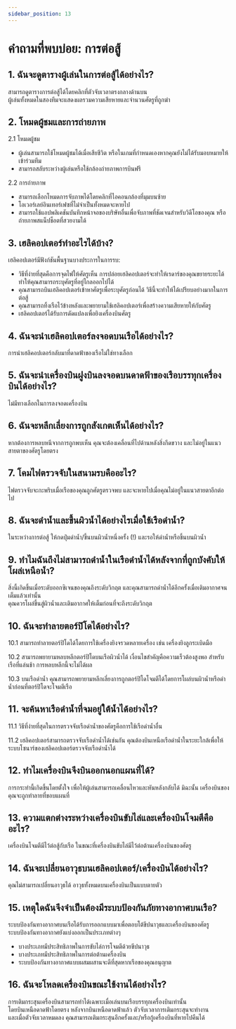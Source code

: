 ```yaml
---
sidebar_position: 13
---
```


# คำถามที่พบบ่อย: การต่อสู้

## **1. ฉันจะดูตารางผู้เล่นในการต่อสู้ได้อย่างไร?**  

สามารถดูตารางการต่อสู้ได้โดยคลิกที่ตัวจับเวลาตรงกลางด้านบน  
ผู้เล่นทั้งหมดในสองทีมจะแสดงผลรวมความเสียหายและจำนวนศัตรูที่ถูกฆ่า  

## **2. โหมดผู้ชมและการถ่ายภาพ**  

 2.1 โหมดผู้ชม  
- ผู้เล่นสามารถใช้โหมดผู้ชมได้เมื่อเสียชีวิต หรือในเกมที่กำหนดเองหากคุณยังไม่ได้รับมอบหมายให้เข้าร่วมทีม  
- สามารถสลับระหว่างผู้เล่นหรือใช้กล้องถ่ายภาพการบินฟรี  

 2.2 การถ่ายภาพ  
- สามารถเลือกโหมดการจับภาพได้โดยคลิกที่ไอคอนกล้องที่มุมบนซ้าย  
- โอเวอร์เลย์อินเทอร์เฟซที่ไม่จำเป็นทั้งหมดจะหายไป  
- สามารถใช้แอปพลิเคชันบันทึกหน้าจอของบริษัทอื่นเพื่อจับภาพที่ชัดเจนสำหรับวิดีโอของคุณ หรือถ่ายภาพสแน็ปช็อตที่สวยงามได้  

## **3. เฮลิคอปเตอร์ทำอะไรได้บ้าง?**  

เฮลิคอปเตอร์มีฟังก์ชันพื้นฐานบางประการในการรบ:  

- วิธีที่ง่ายที่สุดคือการจุดไฟให้ศัตรูเห็น การปล่อยเฮลิคอปเตอร์จะทำให้เรดาร์ของคุณขยายระยะได้ ทำให้คุณสามารถระบุศัตรูที่อยู่ไกลออกไปได้  
- คุณสามารถบินเฮลิคอปเตอร์เข้าหาศัตรูเพื่อระบุศัตรูก่อนได้ วิธีนี้จะทำให้ได้เปรียบอย่างมากในการต่อสู้  
- คุณสามารถทิ้งเรือไว้ข้างหลังและพยายามใช้เฮลิคอปเตอร์เพื่อสร้างความเสียหายให้กับศัตรู  
- เฮลิคอปเตอร์ได้รับการดัดแปลงเพื่อยิงเครื่องบินศัตรู  

## **4. ฉันจะนำเฮลิคอปเตอร์ลงจอดบนเรือได้อย่างไร?**  

การนำเฮลิคอปเตอร์กลับมาที่ดาดฟ้าของเรือไม่ใช่ทางเลือก  

## **5. ฉันจะนำเครื่องบินฝูงบินลงจอดบนดาดฟ้าของเรือบรรทุกเครื่องบินได้อย่างไร?**  

ไม่มีทางเลือกในการลงจอดเครื่องบิน  

## **6. ฉันจะหลีกเลี่ยงการถูกสังเกตเห็นได้อย่างไร?**  

หากต้องการหลบหนีจากการถูกพบเห็น คุณจะต้องเคลื่อนที่ไปด้านหลังสิ่งกีดขวาง และไม่อยู่ในแนวสายตาของศัตรูโดยตรง  

## **7. โคมไฟตรวจจับในสนามรบคืออะไร?**  

ไฟตรวจจับจะกะพริบเมื่อเรือของคุณถูกศัตรูตรวจพบ และจะหายไปเมื่อคุณไม่อยู่ในแนวสายตาอีกต่อไป  

## **8. ฉันจะดำน้ำและขึ้นผิวน้ำได้อย่างไรเมื่อใช้เรือดำน้ำ?**  

ในระหว่างการต่อสู้ ให้กดปุ่มดำน้ำ/ขึ้นบนผิวน้ำหนึ่งครั้ง (!) และรอให้ดำน้ำหรือขึ้นบนผิวน้ำ  

## **9. ทำไมฉันถึงไม่สามารถดำน้ำในเรือดำน้ำได้หลังจากที่ถูกบังคับให้โผล่เหนือน้ำ?**  

สิ่งนี้เกิดขึ้นเมื่อระดับออกซิเจนของคุณถึงระดับวิกฤต และคุณสามารถดำน้ำได้อีกครั้งเมื่อเติมอากาศจนเต็มแล้วเท่านั้น  
คุณควรโผล่ขึ้นสู่ผิวน้ำและเติมอากาศให้เต็มก่อนที่จะถึงระดับวิกฤต  

## **10. ฉันจะทำลายตอร์ปิโดได้อย่างไร?**  

 10.1 สามารถทำลายตอร์ปิโดได้โดยการใช้เครื่องยิงจรวดหลายเครื่อง เช่น เครื่องยิงลูกระเบิดมือ  

 10.2 สามารถพยายามหลบหลีกตอร์ปิโดบนเรือผิวน้ำได้ เงื่อนไขสำคัญคือความเร็วต้องสูงพอ สำหรับเรือที่แล่นช้า การหลบหลีกนี้จะไม่ได้ผล  

 10.3 บนเรือดำน้ำ คุณสามารถพยายามหลีกเลี่ยงการถูกตอร์ปิโดโจมตีได้โดยการโผล่บนผิวน้ำหรือดำน้ำก่อนที่ตอร์ปิโดจะโจมตีเรือ  

## **11. จะค้นหาเรือดำน้ำที่จมอยู่ใต้น้ำได้อย่างไร?**  

 11.1 วิธีที่ง่ายที่สุดในการตรวจจับเรือดำน้ำของศัตรูคือการใช้เรือดำน้ำอื่น  

 11.2 เฮลิคอปเตอร์สามารถตรวจจับเรือดำน้ำได้เช่นกัน คุณต้องบินเหนือเรือดำน้ำในระยะใกล้เพื่อให้ระบบโซนาร์ของเฮลิคอปเตอร์ตรวจจับเรือดำน้ำได้  

## **12. ทำไมเครื่องบินจึงบินออกนอกแผนที่ได้?**  

การกระทำนี้เกิดขึ้นโดยตั้งใจ เพื่อให้ผู้เล่นสามารถเคลื่อนไหวและหันหลังกลับได้ มิฉะนั้น เครื่องบินของคุณจะถูกทำลายที่ขอบแผนที่  

## **13. ความแตกต่างระหว่างเครื่องบินขับไล่และเครื่องบินโจมตีคืออะไร?**  

เครื่องบินโจมตีมีไว้ต่อสู้กับเรือ ในขณะที่เครื่องบินขับไล่มีไว้ต่อต้านเครื่องบินของศัตรู  

## **14. ฉันจะเปลี่ยนอาวุธบนเฮลิคอปเตอร์/เครื่องบินได้อย่างไร?**  

คุณไม่สามารถเปลี่ยนอาวุธได้ อาวุธทั้งหมดบนเครื่องบินเป็นแบบตายตัว  

## **15. เหตุใดฉันจึงจำเป็นต้องมีระบบป้องกันภัยทางอากาศบนเรือ?**  

ระบบป้องกันทางอากาศบนเรือได้รับการออกแบบมาเพื่อตอบโต้ขีปนาวุธและเครื่องบินของศัตรู  
ระบบป้องกันทางอากาศยังแบ่งออกเป็นประเภทต่างๆ  
- บางประเภทมีประสิทธิภาพในการขับไล่การโจมตีด้วยขีปนาวุธ  
- บางประเภทมีประสิทธิภาพในการต่อต้านเครื่องบิน  
- ระบบป้องกันทางอากาศแบบผสมผสานจะดีที่สุดหากเรือของคุณอนุญาต  

## **16. ฉันจะโหลดเครื่องบินขณะใช้งานได้อย่างไร?**  

การเติมกระสุนเครื่องบินสามารถทำได้เฉพาะเมื่อเล่นบนเรือบรรทุกเครื่องบินเท่านั้น  
โดยบินเหนือดาดฟ้าโดยตรง หลังจากบินเหนือดาดฟ้าแล้ว ตัวจับเวลาการเติมกระสุนจะทำงาน  
และเมื่อตัวจับเวลาหมดลง คุณสามารถเติมกระสุนอีกครั้งและ/หรือกู้เครื่องบินที่หายไปคืนได้